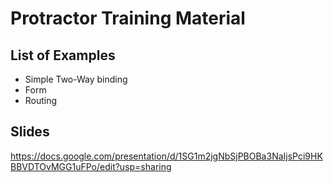 # Protractor Training Material

## List of Examples
- Simple Two-Way binding
- Form
- Routing

## Slides

https://docs.google.com/presentation/d/1SG1m2jgNbSjPBOBa3NaIjsPci9HKBBVDTOvMGG1uFPo/edit?usp=sharing